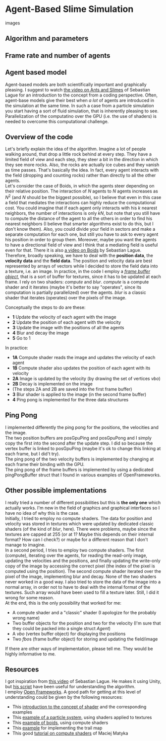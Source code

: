 # Agent-Based Slime Simulation

images

## Algorithm and parameters

## Frame rate and number of agents


## Agent based model
Agent-based models are both scientifically important and graphically pleasing. I suggest to watch [the video on Ants and Slimes](https://youtu.be/X-iSQQgOd1A) of Sebastian Lague for an introduction to the concept from a coding perspective. Often, agent-base models give their best when *a lot* of agents are introduced in the simulation at the same time. In such a case from a particle simulation you start having a sort of fluid simulation, that is inherently pleasing to see. Parallelization of the computatino over the GPU (i.e. the use of shaders) is needed to overcome this computational challenge.  

## Overview of the code
Let's briefly explain the idea of the algorithm. Imagine a lot of people walking around, that drop a little rock behind at every step. They have a limited field of view and each step, they steer a bit in the direction in which they see more rocks. Also, the rocks are actually ice cubes and they vanish as time passes. That's basically the idea. In fact, every agent interacts with the field (dropping and counting rocks) rather than directly to all the other agents.  
Let's consider the case of Boids, in which the agents steer depending on their relative position. The interaction of $N$ agents to $N$ agents increases as $N^2$ (and $N$ should be the biggest possible), so I believe that even in this case a field that mediates the interactions can highly reduce the computational cost. You could imagine that if each agent only interacts with his $k$ nearest neighbors, the number of interactions is only $kN$, but note that you still have to compute the distance of the agent to all the others in order to find his nearest neighbors (I believe that smarter algorithms exist to do this, but I don't know them). Also, you could divide your field in sectors and make a separate computation for each one, but still you have to ask to every agent his position in order to group them. Moreover, maybe you want the agents to have a directional field of view and I think that a mediating field is useful even for that. There it is also [a video on Boids](https://www.youtube.com/watch?v=bqtqltqcQhw) by Sebastian Lague.  
Therefore, broadly speaking, we have to deal with the **position data**, the **velocity data** and the **field data**. The position and velocity data are best represented by arrays of vectors while I decided to store the field data into a texture, i.e. an image. In practice, in the code I employ a [*frame buffer object*](https://openframeworks.cc/documentation/gl/ofFbo/), that is a sort of buffer for textures, since it has to be updated at each frame. I rely on two shaders: *compute* and *blur*. *compute* is a compute shader and it iterates (maybe it's better to say "operates", since its computation is partially parallelized) over the agents. *blur* is a classic shader that iterates (operates) over the pixels of the image.  
  
Conceptually the steps to do are these:  
- **1** Update the velocity of each agent with the image  
- **2** Update the position of each agent with the velocity  
- **3** Update the image with the positions of all the agents  
- **4** Blur and decay the image  
- **5** Go to 1  
  
In practice:  
- **1A** Compute shader reads the image and updates the velocity of each agent  
- **1B** Compute shader also updates the position of each agent with its velocity  
- **2A** Image is updated by the velocity (by drawing the set of vertices *vbo*)  
- **2B** Decay is implemented on the image  
- (The steps 2A and 2B are saved into the first frame buffer)  
- **3** Blur shader is applied to the image (in the second frame buffer)  
- **4** Ping pong is implemented for the three data structures  

## Ping Pong
I implemented differently the ping pong for the positions, the velocities and the image.  
The two position buffers are posGpuPing and posGpuPong and I simply copy the first into the second after the update step. I did so because the vertex buffer is linked to posGpuPing (maybe it's ok to change this linking at each frame, but I did't try).  
The ping pong of the two velocity buffers is implemented by changing at each frame their binding with the GPU.  
The ping pong of the frame buffers is implemented by using a dedicated pingPongBuffer struct that I found in various examples of OpenFrameworks.  

## Other possible implementations
I really tried a number of different possibilities but this is **the only one** which actually works. I'm new in the field of graphics and graphical interfaces so I have no idea of why this is the case.  
Initially, I tried to employ no compute shaders. The data for position and velocity was stored in textures which were updated by dedicated classic shaders (of the kind of *blur*, here). There were problems, maybe since the textures are capped at 255 (or at 1? Maybe this depends on their internal format? How can I check?) or maybe for a different reason that I don't manage to imagine.  
In a second period, I tries to employ two compute shaders. The first (compute), iterating over the agents, for reading the read-only image, updating the velocities and the positions, and finally updating the write-only copy of the image by accessing the correct pixel (the index of the pixel is computed using the position). The second compute shader iterated over the pixel of the image, implementing blur and decay. None of the two shaders never worked in a good way. I also tried to store the data of the image into a normal array, in order not to have to deal with the internal format of the textures. Such array would have been used to fill a texture later. Still, I did it wrong for some reason.  
At the end, this is the only possibility that worked for me:  
- A compute shader and a "classic" shader (I apologize for the probably wrong name)  
- Two buffer objects for the position and two for the velocity (I'm sure that they could be packed into a single struct *Agent*)  
- A *vbo* (vertex buffer object) for displaying the positions  
- Two *fbo*s (frame buffer object) for storing and updating the field/image  
  
If there are other ways of implementation, please tell me. They would be highly informative to me.  

## Resources
I got inspiration from [this video](https://youtu.be/X-iSQQgOd1A) of Sebastian Lague. He makes it using Unity, but [his script](https://github.com/SebLague/Slime-Simulation/blob/main/Assets/Scripts/Slime/SlimeSim.compute) have been useful for understanding the algorithm.  
I employ [Open Frameworks](https://openframeworks.cc/). A good path for getting at this level of understanding could be given by the following resources:  
- This [introduction to the concept of shader](https://openframeworks.cc/ofBook/chapters/shaders.html) and the corresponding examples  
- This [example of a particle system](https://github.com/openframeworks/openFrameworks/tree/master/examples/gl/gpuParticleSystemExample), using shaders applied to textures  
- This [example of boids](https://github.com/openframeworks/openFrameworks/tree/master/examples/gl/computeShaderParticlesExample), using compute shaders  
- This [example](https://github.com/openframeworks/openFrameworks/tree/master/examples/gl/fboTrailsExample) for implementing the trail map
- This good [tutorial on compute shaders](https://maciejmatyka.blogspot.com/2022/01/compute-shaders-in-open-frameworks.html) of Maciej Matyka
